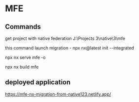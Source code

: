 # MFE

## Commands

get project with native federation
J:\Projects 3\native\3\mfe

this command launch migration -
npx nx@latest init --integrated

npx nx serve mfe -o

npx nx build mfe

## deployed application

https://mfe-nx-migration-from-native123.netlify.app/
